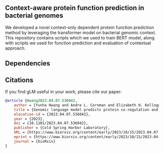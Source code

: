## Context-aware protein function prediction in bacterial genomes

We developed a novel context-only dependent protein function prediction method by leveraging the transformer model on bacterial genomic context. This repository contains scripts which we used to train BERT model, along with scripts we used for function prediction and evaluation of contextual approach.

## Dependencies


## Citations

If you find gLM useful in your work, please cite our paper:
```bibtex
@article {Hwang2023.04.07.536042,
    author = {Yunha Hwang and Andre L. Cornman and Elizabeth H. Kellogg and Sergey Ovchinnikov},
    title = {Genomic language model predicts protein co-regulation and function},
    elocation-id = {2023.04.07.536042},
    year = {2023},
    doi = {10.1101/2023.04.07.536042},
    publisher = {Cold Spring Harbor Laboratory},
    URL = {https://www.biorxiv.org/content/early/2023/10/15/2023.04.07.536042},
    eprint = {https://www.biorxiv.org/content/early/2023/10/15/2023.04.07.536042.full.pdf},
    journal = {bioRxiv}
}
